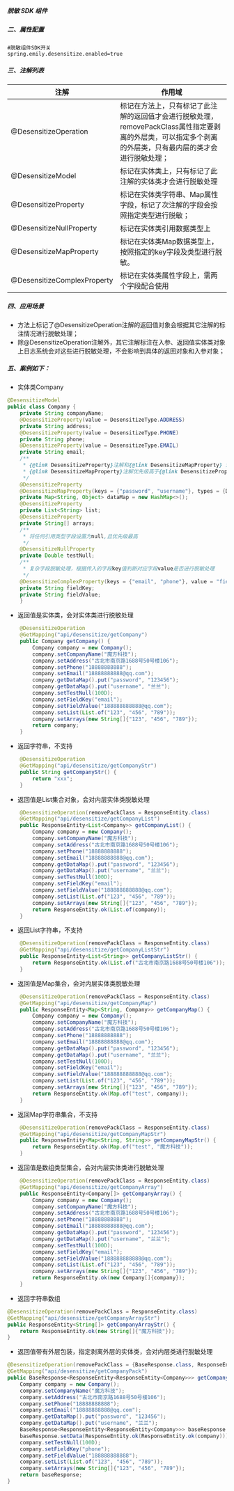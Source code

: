 ##### 脱敏 SDK 组件


##### 二、属性配置

```properties
#脱敏组件SDK开关
spring.emily.desensitize.enabled=true
```


##### 三、注解列表

| 注解                        | 作用域                                                       |
| --------------------------- | ------------------------------------------------------------ |
| @DesensitizeOperation       | 标记在方法上，只有标记了此注解的返回值才会进行脱敏处理，removePackClass属性指定要剥离的外层类，可以指定多个剥离的外层类，只有最内层的类才会进行脱敏处理； |
| @DesensitizeModel           | 标记在实体类上，只有标记了此注解的实体类才会进行脱敏处理     |
| @DesensitizeProperty        | 标记在实体类字符串、Map属性字段，标记了次注解的字段会按照指定类型进行脱敏； |
| @DesensitizeNullProperty    | 标记在实体类引用数据类型上                                   |
| @DesensitizeMapProperty     | 标记在实体类Map数据类型上，按照指定的key字段及类型进行脱敏。 |
| @DesensitizeComplexProperty | 标记在实体类属性字段上，需两个字段配合使用                   |

##### 四、应用场景

- 方法上标记了@DesensitizeOperation注解的返回值对象会根据其它注解的标注情况进行脱敏处理；
- 除@DesensitizeOperation注解外，其它注解标注在入参、返回值实体类对象上日志系统会对这些进行脱敏处理，不会影响到具体的返回对象和入参对象；

##### 五、案例如下：

- 实体类Company

```java
@DesensitizeModel
public class Company {
    private String companyName;
    @DesensitizeProperty(value = DesensitizeType.ADDRESS)
    private String address;
    @DesensitizeProperty(value = DesensitizeType.PHONE)
    private String phone;
    @DesensitizeProperty(value = DesensitizeType.EMAIL)
    private String email;
    /**
     * {@link DesensitizeProperty}注解和{@link DesensitizeMapProperty} 注解都可以对Map集合中value为String的值进行脱敏处理；
     * {@link DesensitizeMapProperty}注解优先级高于{@link DesensitizeProperty}注解
     */
    @DesensitizeProperty
    @DesensitizeMapProperty(keys = {"password", "username"}, types = {DesensitizeType.DEFAULT, DesensitizeType.USERNAME})
    private Map<String, Object> dataMap = new HashMap<>();
    @DesensitizeProperty
    private List<String> list;
    @DesensitizeProperty
    private String[] arrays;
    /**
     * 将任何引用类型字段设置为null,且优先级最高
     */
    @DesensitizeNullProperty
    private Double testNull;
    /**
     * 复杂字段脱敏处理，根据传入的字段key值判断对应字段value是否进行脱敏处理
     */
    @DesensitizeComplexProperty(keys = {"email", "phone"}, value = "fieldValue", types = {DesensitizeType.EMAIL, DesensitizeType.PHONE})
    private String fieldKey;
    private String fieldValue;
    }
```

- 返回值是实体类，会对实体类进行脱敏处理

```java
    @DesensitizeOperation
    @GetMapping("api/desensitize/getCompany")
    public Company getCompany() {
        Company company = new Company();
        company.setCompanyName("魔方科技");
        company.setAddress("古北市南京路1688号50号楼106");
        company.setPhone("18888888888");
        company.setEmail("18888888888@qq.com");
        company.getDataMap().put("password", "123456");
        company.getDataMap().put("username", "兰兰");
        company.setTestNull(100D);
        company.setFieldKey("email");
        company.setFieldValue("188888888888@qq.com");
        company.setList(List.of("123", "456", "789"));
        company.setArrays(new String[]{"123", "456", "789"});
        return company;
    }
```

- 返回字符串，不支持

```java
    @DesensitizeOperation
    @GetMapping("api/desensitize/getCompanyStr")
    public String getCompanyStr() {
        return "xxx";
    }
```

- 返回值是List集合对象，会对内层实体类脱敏处理

```java
    @DesensitizeOperation(removePackClass = ResponseEntity.class)
    @GetMapping("api/desensitize/getCompanyList")
    public ResponseEntity<List<Company>> getCompanyList() {
        Company company = new Company();
        company.setCompanyName("魔方科技");
        company.setAddress("古北市南京路1688号50号楼106");
        company.setPhone("18888888888");
        company.setEmail("18888888888@qq.com");
        company.getDataMap().put("password", "123456");
        company.getDataMap().put("username", "兰兰");
        company.setTestNull(100D);
        company.setFieldKey("email");
        company.setFieldValue("188888888888@qq.com");
        company.setList(List.of("123", "456", "789"));
        company.setArrays(new String[]{"123", "456", "789"});
        return ResponseEntity.ok(List.of(company));
    }

```

- 返回List字符串，不支持

```java
    @DesensitizeOperation(removePackClass = ResponseEntity.class)
    @GetMapping("api/desensitize/getCompanyListStr")
    public ResponseEntity<List<String>> getCompanyListStr() {
        return ResponseEntity.ok(List.of("古北市南京路1688号50号楼106"));
    }
```


- 返回值是Map集合，会对内层实体类脱敏处理

```java
    @DesensitizeOperation(removePackClass = ResponseEntity.class)
    @GetMapping("api/desensitize/getCompanyMap")
    public ResponseEntity<Map<String, Company>> getCompanyMap() {
        Company company = new Company();
        company.setCompanyName("魔方科技");
        company.setAddress("古北市南京路1688号50号楼106");
        company.setPhone("18888888888");
        company.setEmail("18888888888@qq.com");
        company.getDataMap().put("password", "123456");
        company.getDataMap().put("username", "兰兰");
        company.setTestNull(100D);
        company.setFieldKey("email");
        company.setFieldValue("188888888888@qq.com");
        company.setList(List.of("123", "456", "789"));
        company.setArrays(new String[]{"123", "456", "789"});
        return ResponseEntity.ok(Map.of("test", company));
    }
```

- 返回Map字符串集合，不支持

```java
    @DesensitizeOperation(removePackClass = ResponseEntity.class)
    @GetMapping("api/desensitize/getCompanyMapStr")
    public ResponseEntity<Map<String, String>> getCompanyMapStr() {
        return ResponseEntity.ok(Map.of("test", "魔方科技"));
    }
```

- 返回值是数组类型集合，会对内层实体类进行脱敏处理

```java
    @DesensitizeOperation(removePackClass = ResponseEntity.class)
    @GetMapping("api/desensitize/getCompanyArray")
    public ResponseEntity<Company[]> getCompanyArray() {
        Company company = new Company();
        company.setCompanyName("魔方科技");
        company.setAddress("古北市南京路1688号50号楼106");
        company.setPhone("18888888888");
        company.setEmail("18888888888@qq.com");
        company.getDataMap().put("password", "123456");
        company.getDataMap().put("username", "兰兰");
        company.setTestNull(100D);
        company.setFieldKey("email");
        company.setFieldValue("188888888888@qq.com");
        company.setList(List.of("123", "456", "789"));
        company.setArrays(new String[]{"123", "456", "789"});
        return ResponseEntity.ok(new Company[]{company});
    }
```

- 返回字符串数组

```java
@DesensitizeOperation(removePackClass = ResponseEntity.class)
@GetMapping("api/desensitize/getCompanyArrayStr")
public ResponseEntity<String[]> getCompanyArrayStr() {
    return ResponseEntity.ok(new String[]{"魔方科技"});
}
```

- 返回值带有外层包装，指定剥离外层的实体类，会对内层类进行脱敏处理

```java
@DesensitizeOperation(removePackClass = {BaseResponse.class, ResponseEntity.class, ResponseEntity.class})
@GetMapping("api/desensitize/getCompanyPack")
public BaseResponse<ResponseEntity<ResponseEntity<Company>>> getCompanyPack() {
    Company company = new Company();
    company.setCompanyName("魔方科技");
    company.setAddress("古北市南京路1688号50号楼106");
    company.setPhone("18888888888");
    company.setEmail("18888888888@qq.com");
    company.getDataMap().put("password", "123456");
    company.getDataMap().put("username", "兰兰");
    BaseResponse<ResponseEntity<ResponseEntity<Company>>> baseResponse = new BaseResponse<>();
    baseResponse.setData(ResponseEntity.ok(ResponseEntity.ok(company)));
    company.setTestNull(100D);
    company.setFieldKey("phone");
    company.setFieldValue("188888888888");
    company.setList(List.of("123", "456", "789"));
    company.setArrays(new String[]{"123", "456", "789"});
    return baseResponse;
}
```

